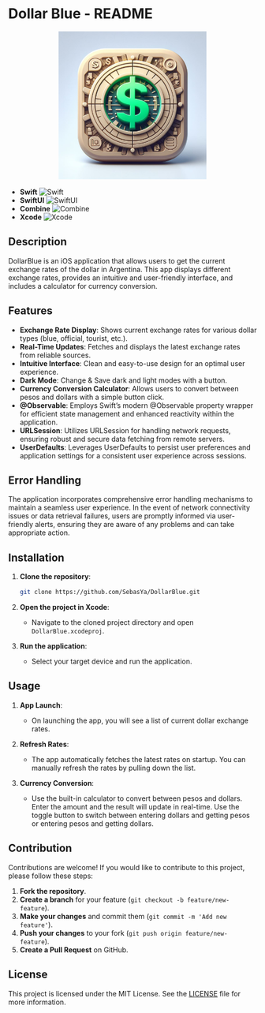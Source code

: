 # Dollar Blue - README

<div align="center">
<img src="https://github.com/SebasYa/DollarBlue/blob/main/DollarBlue/Assets.xcassets/AppIcon.appiconset/1024.png?raw=true" alt="Icono de la Aplicación" width="300">
</div>

- **Swift** ![Swift](https://img.shields.io/badge/Swift-FA7343?logo=swift&logoColor=white&style=flat)
- **SwiftUI** ![SwiftUI](https://img.shields.io/badge/SwiftUI-00BFFF?logo=swift&logoColor=white&style=flat)
- **Combine** ![Combine](https://img.shields.io/badge/Combine-ff4b4b?logo=swift&logoColor=white&style=flat)
- **Xcode** ![Xcode](https://img.shields.io/badge/Xcode-1575F9?style=for-the-badge&logo=xcode&logoColor=white)

## Description

DollarBlue is an iOS application that allows users to get the current exchange rates of the dollar in Argentina. This app displays different exchange rates, provides an intuitive and user-friendly interface, and includes a calculator for currency conversion.

## Features

- **Exchange Rate Display**: Shows current exchange rates for various dollar types (blue, official, tourist, etc.).
- **Real-Time Updates**: Fetches and displays the latest exchange rates from reliable sources.
- **Intuitive Interface**: Clean and easy-to-use design for an optimal user experience.
- **Dark Mode**: Change & Save dark and light modes with a button.
- **Currency Conversion Calculator**: Allows users to convert between pesos and dollars with a simple button click.
- **@Observable**: Employs Swift’s modern @Observable property wrapper for efficient state management and enhanced reactivity within the application.
- **URLSession**: Utilizes URLSession for handling network requests, ensuring robust and secure data fetching from remote servers.
- **UserDefaults**: Leverages UserDefaults to persist user preferences and application settings for a consistent user experience across sessions.

## Error Handling

The application incorporates comprehensive error handling mechanisms to maintain a seamless user experience. In the event of network connectivity issues or data retrieval failures, users are promptly informed via user-friendly alerts, ensuring they are aware of any problems and can take appropriate action.

## Installation

1. **Clone the repository**:

    ```bash
    git clone https://github.com/SebasYa/DollarBlue.git
    ```

2. **Open the project in Xcode**:
    - Navigate to the cloned project directory and open `DollarBlue.xcodeproj`.

3. **Run the application**:
    - Select your target device and run the application.

## Usage

1. **App Launch**:
    - On launching the app, you will see a list of current dollar exchange rates.

2. **Refresh Rates**:
    - The app automatically fetches the latest rates on startup. You can manually refresh the rates by pulling down the list.

3. **Currency Conversion**:
    - Use the built-in calculator to convert between pesos and dollars. Enter the amount and the result will update in real-time. Use the toggle button to switch between entering dollars and getting pesos or entering pesos and getting dollars.

## Contribution

Contributions are welcome! If you would like to contribute to this project, please follow these steps:

1. **Fork the repository**.
2. **Create a branch** for your feature (`git checkout -b feature/new-feature`).
3. **Make your changes** and commit them (`git commit -m 'Add new feature'`).
4. **Push your changes** to your fork (`git push origin feature/new-feature`).
5. **Create a Pull Request** on GitHub.

## License

This project is licensed under the MIT License. See the [LICENSE](LICENSE) file for more information.
